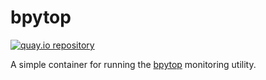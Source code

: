 # bpytop

[![quay.io repository](https://img.shields.io/badge/updated-2023--07--09-green)](https://quay.io/repository/miabbott/bpytop)

A simple container for running the [bpytop](https://github.com/aristocratos/bpytop) monitoring utility.